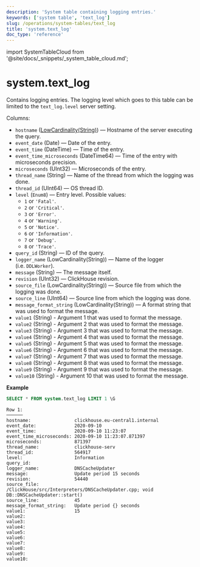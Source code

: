 ```yaml
---
description: 'System table containing logging entries.'
keywords: ['system table', 'text_log']
slug: /operations/system-tables/text_log
title: 'system.text_log'
doc_type: 'reference'
---
```


import SystemTableCloud from '@site/docs/_snippets/_system_table_cloud.md';

# system.text_log

<SystemTableCloud/>

Contains logging entries. The logging level which goes to this table can be limited to the `text_log.level` server setting.

Columns:

- `hostname` ([LowCardinality(String)](../../sql-reference/data-types/string.md)) — Hostname of the server executing the query.
- `event_date` (Date) — Date of the entry.
- `event_time` (DateTime) — Time of the entry.
- `event_time_microseconds` (DateTime64) — Time of the entry with microseconds precision.
- `microseconds` (UInt32) — Microseconds of the entry.
- `thread_name` (String) — Name of the thread from which the logging was done.
- `thread_id` (UInt64) — OS thread ID.
- `level` (`Enum8`) — Entry level. Possible values:
  - `1` or `'Fatal'`.
  - `2` or `'Critical'`.
  - `3` or `'Error'`.
  - `4` or `'Warning'`.
  - `5` or `'Notice'`.
  - `6` or `'Information'`.
  - `7` or `'Debug'`.
  - `8` or `'Trace'`.
- `query_id` (String) — ID of the query.
- `logger_name` (LowCardinality(String)) — Name of the logger (i.e. `DDLWorker`).
- `message` (String) — The message itself.
- `revision` (UInt32) — ClickHouse revision.
- `source_file` (LowCardinality(String)) — Source file from which the logging was done.
- `source_line` (UInt64) — Source line from which the logging was done.
- `message_format_string` (LowCardinality(String)) — A format string that was used to format the message.
- `value1` (String) - Argument 1 that was used to format the message.
- `value2` (String) - Argument 2 that was used to format the message.
- `value3` (String) - Argument 3 that was used to format the message.
- `value4` (String) - Argument 4 that was used to format the message.
- `value5` (String) - Argument 5 that was used to format the message.
- `value6` (String) - Argument 6 that was used to format the message.
- `value7` (String) - Argument 7 that was used to format the message.
- `value8` (String) - Argument 8 that was used to format the message.
- `value9` (String) - Argument 9 that was used to format the message.
- `value10` (String) - Argument 10 that was used to format the message.

**Example**

```sql
SELECT * FROM system.text_log LIMIT 1 \G
```

```text
Row 1:
──────
hostname:                clickhouse.eu-central1.internal
event_date:              2020-09-10
event_time:              2020-09-10 11:23:07
event_time_microseconds: 2020-09-10 11:23:07.871397
microseconds:            871397
thread_name:             clickhouse-serv
thread_id:               564917
level:                   Information
query_id:
logger_name:             DNSCacheUpdater
message:                 Update period 15 seconds
revision:                54440
source_file:             /ClickHouse/src/Interpreters/DNSCacheUpdater.cpp; void DB::DNSCacheUpdater::start()
source_line:             45
message_format_string:   Update period {} seconds
value1:                  15
value2:                  
value3:                  
value4:                  
value5:                  
value6:                  
value7:                  
value8:                  
value9:                  
value10:                  
```
